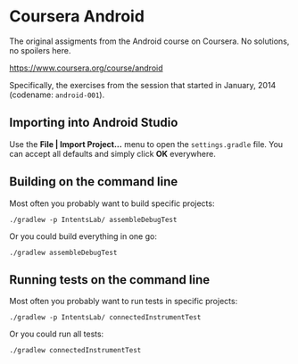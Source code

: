 Coursera Android
================
The original assigments from the Android course on Coursera.
No solutions, no spoilers here.

https://www.coursera.org/course/android

Specifically, the exercises from the session that started in January, 2014 (codename: `android-001`).


Importing into Android Studio
-----------------------------
Use the **File | Import Project...** menu to open the `settings.gradle` file.
You can accept all defaults and simply click **OK** everywhere.


Building on the command line
----------------------------
Most often you probably want to build specific projects:

    ./gradlew -p IntentsLab/ assembleDebugTest

Or you could build everything in one go:

    ./gradlew assembleDebugTest


Running tests on the command line
---------------------------------
Most often you probably want to run tests in specific projects:

    ./gradlew -p IntentsLab/ connectedInstrumentTest

Or you could run all tests:

    ./gradlew connectedInstrumentTest
